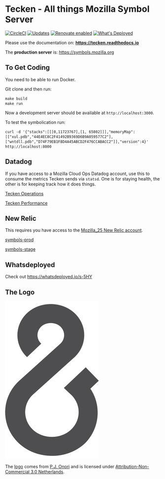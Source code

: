 Tecken - All things Mozilla Symbol Server
=========================================

[![CircleCI](https://circleci.com/gh/mozilla-services/tecken.svg?style=svg)](https://circleci.com/gh/mozilla-services/tecken)
[![Updates](https://pyup.io/repos/github/mozilla-services/tecken/shield.svg)](https://pyup.io/repos/github/mozilla-services/tecken/)
[![Renovate enabled](https://img.shields.io/badge/renovate-enabled-brightgreen.svg)](https://renovateapp.com/)
[![What's Deployed](https://img.shields.io/badge/whatsdeployed-dev,stage,prod-green.svg)](https://whatsdeployed.io/s-5HY)



Please use the documentation on: **https://tecken.readthedocs.io**

The **production server** is: https://symbols.mozilla.org


To Get Coding
-------------

You need to be able to run Docker.

Git clone and then run:

    make build
    make run

Now a development server should be available at `http://localhost:3000`.

To test the symbolication run:

    curl -d '{"stacks":[[[0,11723767],[1, 65802]]],"memoryMap":[["xul.pdb","44E4EC8C2F41492B9369D6B9A059577C2"],["wntdll.pdb","D74F79EB1F8D4A45ABCD2F476CCABACC2"]],"version":4}' http://localhost:8000


Datadog
-------

If you have access to a Mozilla Cloud Ops Datadog account, use this to
consume the metrics Tecken sends via `statsd`. One is for staying health, the other is for
keeping track how it does things.

[Tecken Operations](https://app.datadoghq.com/dash/286319/tecken)

[Tecken Performance](https://app.datadoghq.com/dash/339351/tecken-performance)

New Relic
---------

This requires you have access to the 
[Mozilla_25 New Relic account](https://rpm.newrelic.com/accounts/1402187/applications).

[symbols-prod](https://rpm.newrelic.com/accounts/1402187/applications/62681492)

[symbols-stage](https://rpm.newrelic.com/accounts/1402187/applications/52227224)


Whatsdeployed
-------------

Check out https://whatsdeployed.io/s-5HY


The Logo
--------

![logo](logo.png "The Logo")

The [logo](https://www.iconfinder.com/icons/118754/ampersand_icon) comes from
[P.J. Onori](http://www.somerandomdude.com/) and is licensed under
[Attribution-Non-Commercial 3.0 Netherlands](http://creativecommons.org/licenses/by-nc/3.0/nl/deed.en_GB).
